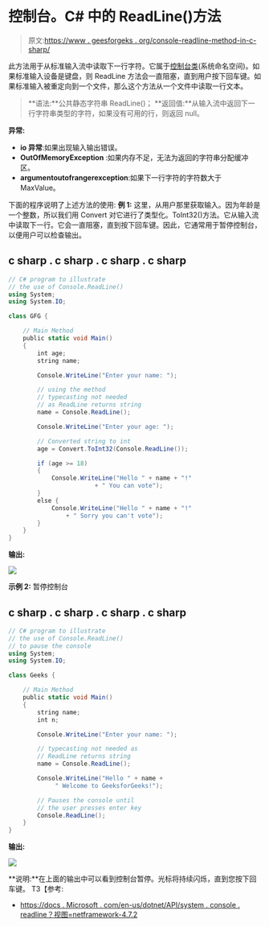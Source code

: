 # 控制台。C# 中的 ReadLine()方法

> 原文:[https://www . geesforgeks . org/console-readline-method-in-c-sharp/](https://www.geeksforgeeks.org/console-readline-method-in-c-sharp/)

此方法用于从标准输入流中读取下一行字符。它属于[控制台类](https://www.geeksforgeeks.org/console-class-in-c-sharp/)(系统命名空间)。如果标准输入设备是键盘，则 ReadLine 方法会一直阻塞，直到用户按下回车键。如果标准输入被重定向到一个文件，那么这个方法从一个文件中读取一行文本。

> **语法:**公共静态字符串 ReadLine()；
> **返回值:**从输入流中返回下一行字符串类型的字符，如果没有可用的行，则返回 null。

**异常:**

*   **io 异常**:如果出现输入输出错误。
*   **OutOfMemoryException** :如果内存不足，无法为返回的字符串分配缓冲区。
*   **argumentoutofrangerexception**:如果下一行字符的字符数大于 MaxValue。

下面的程序说明了上述方法的使用:
**例 1:** 这里，从用户那里获取输入。因为年龄是一个整数，所以我们用 Convert 对它进行了类型化。ToInt32()方法。它从输入流中读取下一行。它会一直阻塞，直到按下回车键。因此，它通常用于暂停控制台，以便用户可以检查输出。

## c sharp . c sharp . c sharp . c sharp

```cs
// C# program to illustrate
// the use of Console.ReadLine()
using System;
using System.IO;

class GFG {

    // Main Method
    public static void Main()
    {
        int age;
        string name;

        Console.WriteLine("Enter your name: ");

        // using the method
        // typecasting not needed
        // as ReadLine returns string
        name = Console.ReadLine();

        Console.WriteLine("Enter your age: ");

        // Converted string to int
        age = Convert.ToInt32(Console.ReadLine());

        if (age >= 18)
        {
            Console.WriteLine("Hello " + name + "!"
                        + " You can vote");
        }
        else {
            Console.WriteLine("Hello " + name + "!"
                + " Sorry you can't vote");
        }
    }
}
```

**输出:**

![](img/d1707f4212f26a760bd73f3ddf1bb3fa.png)

**示例 2:** 暂停控制台

## c sharp . c sharp . c sharp . c sharp

```cs
// C# program to illustrate
// the use of Console.ReadLine()
// to pause the console
using System;
using System.IO;

class Geeks {

    // Main Method
    public static void Main()
    {
        string name;
        int n;

        Console.WriteLine("Enter your name: ");

        // typecasting not needed as
        // ReadLine returns string
        name = Console.ReadLine();

        Console.WriteLine("Hello " + name +
             " Welcome to GeeksforGeeks!");

        // Pauses the console until
        // the user presses enter key
        Console.ReadLine();
    }
}
```

**输出:**

![](img/f8693ed42697981d9ac44044e1b7265c.png)

**说明:**在上面的输出中可以看到控制台暂停。光标将持续闪烁，直到您按下回车键。
T3【参考:

*   [https://docs . Microsoft . com/en-us/dotnet/API/system . console . readline？视图=netframework-4.7.2](https://docs.microsoft.com/en-us/dotnet/api/system.console.readline?view=netframework-4.7.2)